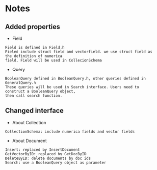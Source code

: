 # Notes
## Added properties
* Field
```
Field is defined in Field.h
Fieled include struct field and vectorfield. we use struct field as the definition of numerica
field. Field will be used in CollecionSchema
```
* Query
```
BooleanQuery defined in BooleanQuery.h, other queries defined in GeneralQuery.h
These queries will be used in Search interface. Users need to construct a BooleanQuery object,
then call search function.
```

## Changed interface
* About Collection
```
CollectionSchema: include numerica fields and vector fields
```

* About Document
```
Insert: replaced by InsertDocument
GetVectorByID: replaced by GetDocByID
DeleteByID: delete documents by doc ids
Search: use a BooleanQuery object as parameter

```
